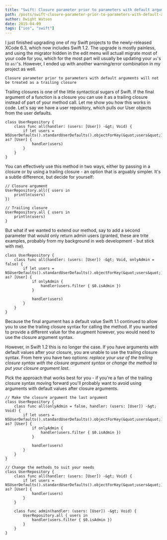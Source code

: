 ```yaml
---
title: "Swift: Closure parameter prior to parameters with default arguments will not be treated as a trailing closure"
path: /posts/swift-closure-parameter-prior-to-parameters-with-default-arguments-will-not-be-treated-as-a-trailing-closure
author: Dwight Watson
date: 2015-04-09
tags: ["ios", "swift"]
---
```


I just finished upgrading one of my Swift projects to the newly-released XCode 6.3, which now includes Swift 1.2. The upgrade is mostly painless, and using the migrator hidden in the edit menu will actuall migrate most of your code for you, which for the most part will usually be updating your `as`&#039;s to `as!`&#039;s. However, I ended up with another warning/error combination in my project as well.

    Closure parameter prior to parameters with default arguments will not be treated as a trailing closure

Trailing closures is one of the little syntactical sugars of Swift. If the final argument of a function is a closure you can use it as a trailing closure instead of part of your method call. Let me show you how this works in code. Let&#039;s say we have a user repository, which pulls our User objects from the user defaults.

    class UserRepository {
        class func all(handler: (users: [User]) -&gt; Void) {
            if let users = NSUserDefaults().standardUserDefaults().objectForKey(&quot;users&quot;) as? [User] {
                handler(users)
            }
        }
    }

You can effectively use this method in two ways, either by passing in a closure or by using a trailing closure - an option that is arguably simpler. It&#039;s a subtle difference, but decide for yourself:

    // Closure argument
    UserRepository.all({ users in 
        println(users)
    })

    // Trailing closure
    UserRepository.all { users in
        println(users)
    }

But what if we wanted to extend our method, say to add a second parameter that would only return admin users (granted, these are trite examples, probably from my background in web development - but stick with me).

    class UserRepository {
        class func all(handler: (users: [User]) -&gt; Void, onlyAdmin = false) {
            if let users = NSUserDefaults().standardUserDefaults().objectForKey(&quot;users&quot;) as? [User] {
                if onlyAdmin {
                    handler(users.filter { $0.isAdmin })
                }

                handler(users)
            }
        }
    }

Because the final argument has a default value Swift 1.1 continued to allow you to use the trailing closure syntax for calling the method. If you wanted to provide a different value for the arugment however, you would need to use the closure argument syntax.

However, in Swift 1.2 this is no longer the case. If you have arguments with default values after your closure, you are unable to use the trailing closure syntax. From here you have two options: *replace your use of the trailing closure syntax with the closure argument syntax* or *change the method to put your closure argument last*.

Pick the approach that works best for you - if you&#039;re a fan of the trailing closure syntax moving forward you&#039;ll probably want to avoid using arguments with default values after closure arguments. 

    // Make the closure argument the last argument
    class UserRepository {
        class func all(onlyAdmin = false, handler: (users: [User]) -&gt; Void) {
            if let users = NSUserDefaults().standardUserDefaults().objectForKey(&quot;users&quot;) as? [User] {
                if onlyAdmin {
                    handler(users.filter { $0.isAdmin })
                }

                handler(users)
            }
        }
    }
    
    // Change the methods to suit your needs
    class UserRepository {
        class func all(handler: (users: [User]) -&gt; Void) {
            if let users = NSUserDefaults().standardUserDefaults().objectForKey(&quot;users&quot;) as? [User] {
                handler(users)
            }
        }

        class func admin(handler: (users: [User]) -&gt; Void) {
            UserRepository.all { users in
                handler(users.filter { $0.isAdmin })
            }
        }
    }
